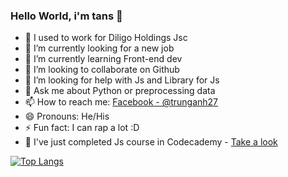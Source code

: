 ### Hello World, i'm tans 👋

- 📅 I used to work for Diligo Holdings Jsc
- 🔭 I’m currently looking for a new job
- 🌱 I’m currently learning Front-end dev
- 👯 I’m looking to collaborate on Github
- 🤔 I’m looking for help with Js and Library for Js
- 💬 Ask me about Python or preprocessing data
- 📫 How to reach me: [Facebook - @trunganh27](https://www.facebook.com/trunganh27/)
- 😄 Pronouns: He/His
- ⚡ Fun fact: I can rap a lot :D 
- 📖 I've just completed Js course in Codecademy - [Take a look](https://www.codecademy.com/profiles/tans27/certificates/705dcb15de0da4dd9d9fc4f3274b430e)

[![Top Langs](https://github-readme-stats.vercel.app/api/top-langs/?username=tans27&layout=compact)](https://github.com/tans/github-readme-stats)
